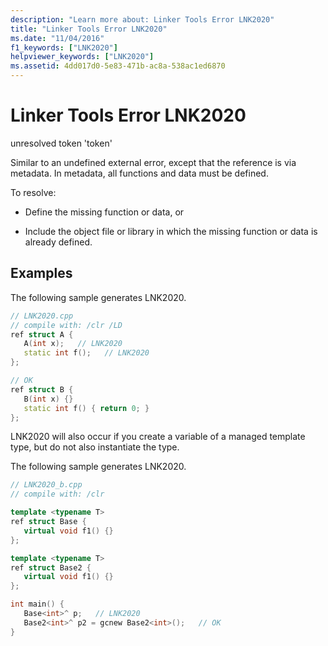 ```yaml
---
description: "Learn more about: Linker Tools Error LNK2020"
title: "Linker Tools Error LNK2020"
ms.date: "11/04/2016"
f1_keywords: ["LNK2020"]
helpviewer_keywords: ["LNK2020"]
ms.assetid: 4dd017d0-5e83-471b-ac8a-538ac1ed6870
---
```

# Linker Tools Error LNK2020

unresolved token 'token'

Similar to an undefined external error, except that the reference is via metadata. In metadata, all functions and data must be defined.

To resolve:

- Define the missing function or data, or

- Include the object file or library in which the missing function or data is already defined.

## Examples

The following sample generates LNK2020.

```cpp
// LNK2020.cpp
// compile with: /clr /LD
ref struct A {
   A(int x);   // LNK2020
   static int f();   // LNK2020
};

// OK
ref struct B {
   B(int x) {}
   static int f() { return 0; }
};
```

LNK2020 will also occur if you create a variable of a managed template type, but do not also instantiate the type.

The following sample generates LNK2020.

```cpp
// LNK2020_b.cpp
// compile with: /clr

template <typename T>
ref struct Base {
   virtual void f1() {}
};

template <typename T>
ref struct Base2 {
   virtual void f1() {}
};

int main() {
   Base<int>^ p;   // LNK2020
   Base2<int>^ p2 = gcnew Base2<int>();   // OK
}
```
